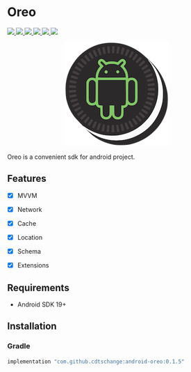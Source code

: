 # Oreo

<p align="left">
    <a href="">
        <img src="http://img.shields.io/badge/Android Studio-3.6.3-blue.svg" />
    </a>
    <a href="">
        <img src="http://img.shields.io/badge/Kotlin-1.3.72-blue.svg" />
    </a>
    <a href="https://android-arsenal.com/api?level=19">
        <img src="https://img.shields.io/badge/API-19%2B-brightgreen.svg" />
    </a>
    <a href="https://jitpack.io/#cdtschange/android-oreo">
        <img src="https://jitpack.io/v/cdtschange/android-oreo.svg" />
    </a>
    <a href="https://travis-ci.org/cdtschange/android-oreo">
        <img src="https://travis-ci.org/cdtschange/android-oreo.svg?branch=master" />
    </a>
    <a href="https://codecov.io/gh/cdtschange/android-oreo">
        <img src="https://codecov.io/gh/cdtschange/android-oreo/branch/master/graph/badge.svg" />
    </a>
</p>
<p align="center">
    <img src="/images/logo.png" alt="Oreo" title="Oreo" width="240"/>
</p>

Oreo is a convenient sdk for android project.

## Features

- [x] MVVM
- [x] Network
- [x] Cache
- [x] Location
- [x] Schema
- [x] Extensions


## Requirements

- Android SDK 19+

## Installation

### Gradle
```ruby
implementation "com.github.cdtschange:android-oreo:0.1.5"
```
